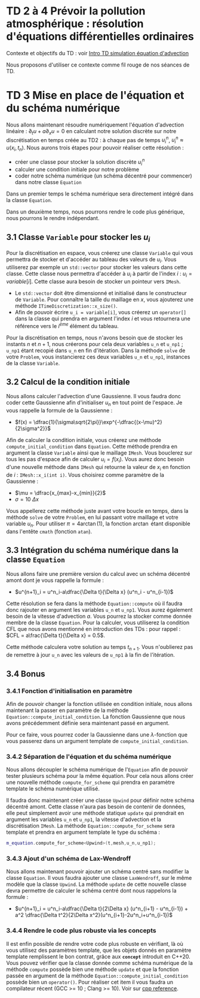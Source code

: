 # TD 2 à 4 Prévoir la pollution atmosphérique : résolution d'équations différentielles ordinaires

Contexte et objectifs du TD : voir [Intro TD simulation équation d'advection](TD2-5_intro.md)

Nous proposons d'utiliser ce contexte comme fil rouge de nos séances de TD.

# TD 3 Mise en place de l'équation et du schéma numérique

Nous allons maintenant résoudre numériquement l'équation d'advection linéaire :
$\partial_t u+a \partial_x u = 0$ en calculant notre solution discrète sur notre discrétisation en temps créée au TD2 : à chaque pas de temps $u_i^n$, $u_i^n\approx u(x_i,t_n)$. Nous aurons trois étapes pour pouvoir réaliser cette résolution :

- créer une classe pour stocker la solution discrète $u_i^n$
- calculer une condition initiale pour notre problème
- coder notre schéma numérique (un schéma décentré pour commencer) dans notre classe `Equation`

Dans un premier temps le schéma numérique sera directement intégré dans la classe `Equation`.

Dans un deuxième temps, nous pourrons rendre le code plus générique, nous pourrons le rendre indépendant.

## 3.1 Classe `Variable` pour stocker les $u_i$

Pour la discrétisation en espace, vous créerez une classe `Variable` qui vous permettra de stocker et d'accéder au tableau des valeurs de $u_i$. Vous utiliserez par exemple un `std::vector` pour stocker les valeurs dans cette classe. Cette classe nous permettra d'accéder à $u_i$ à partir de l'index $i$ : $u_i = variable[i]$. Cette classe aura besoin de stocker un pointeur vers `IMesh`.

- Le `std::vector` doit être dimensionné et initialisé dans le constructeur de `Variable`. Pour connaître la taille du maillage en $x$, vous ajouterez une méthode `ITimeDiscretization::x_size()`.
- Afin de pouvoir écrire `u_i = variable[i]`, vous créerez un `operator[]` dans la classe qui prendra en argument l'index $i$ et  vous retournera une référence vers le $i^{ème}$ élément du tableau.

Pour la discrétisation en temps, nous n'avons besoin que de stocker les instants $n$ et $n+1$, nous créerons pour cela deux variables `u_n` et `u_np1` ; `u_np1` étant recopié dans `u_n` en fin d'itération. Dans la méthode `solve` de votre `Problem`, vous instancierez ces deux variables `u_n` et `u_np1`, instances de la classe `Variable`.

## 3.2 Calcul de la condition initiale

Nous allons calculer l'advection d'une Gaussienne. Il vous faudra donc coder cette Gaussienne afin d'initialiser $u_n$ en tout point de l'espace. Je vous rappelle la formule de la Gaussienne :

- $f(x) = \dfrac{1}{\sigma\sqrt{2\pi}}\exp^{-\dfrac{(x-\mu)^2}{2\sigma^2}}$

Afin de calculer la condition initiale, vous créerez une méthode `compute_initial_condition` dans `Equation`. Cette méthode prendra en argument la classe `Variable` ainsi que le maillage `IMesh`. Vous bouclerez sur tous les pas d'espace afin de calculer $u_i = f(x_i)$. Vous aurez donc besoin d'une nouvelle méthode dans `IMesh` qui retourne la valeur de $x_i$ en fonction de $i$ : `IMesh::x_i(int i)`. Vous choisirez comme paramètre de la Gaussienne :

- $\mu = \dfrac{x_{max}-x_{min}}{2}$
- $\sigma = 10 \ \Delta x$

Vous appellerez cette méthode juste avant votre boucle en temps, dans la méthode `solve` de votre `Problem`, en lui passant votre maillage et votre variable $u_n$. Pour utiliser $\pi = 4 \arctan(1)$, la fonction $\arctan$ étant disponible dans l'entête `cmath` (fonction `atan`).

## 3.3 Intégration du schéma numérique dans la classe `Equation`

Nous allons faire une première version du calcul avec un schéma décentré amont dont je vous rappelle la formule :

- $u^{n+1}_i = u^n_i-a\dfrac{\Delta t}{\Delta x} (u^n_i - u^n_{i-1})$

Cette résolution se fera dans la méthode `Equation::compute` où il faudra donc rajouter en argument les variables `u_n` et `u_np1`.
Vous aurez également besoin de la vitesse d'advection $a$. Vous pourrez la stocker comme donnée membre de la classe `Equation`. Pour la calculer, vous utiliserez la condition CFL que nous avons mentionné en introduction des TDs : pour rappel : $CFL = a\frac{\Delta t}{\Delta x} = 0.5$.

Cette méthode calculera votre solution au temps $t_{n+1}$. Vous n'oublierez pas de remettre à jour `u_n` avec les valeurs de `u_np1` à la fin de l'itération.

## 3.4 Bonus

### 3.4.1 Fonction d'initialisation en paramètre

Afin de pouvoir changer la fonction utilisée en condition initiale, nous allons maintenant la passer en paramètre de la méthode `Equation::compute_initial_condition`. La fonction Gaussienne que nous avons précédemment définie sera maintenant passé en argument.

Pour ce faire, vous pourrez coder la Gaussienne dans une $\lambda$-fonction que vous passerez dans un argument template de `compute_initial_condition`.

### 3.4.2 Séparation de l'équation et du schéma numérique

Nous allons découpler le schéma numérique de l'`Equation` afin de pouvoir tester plusieurs schéma pour la même équation. Pour cela nous allons créer une nouvelle méthode `compute_for_scheme` qui prendra en paramètre template le schéma numérique utilisé.

Il faudra donc maintenant créer une classe `Upwind` pour définir notre schéma décentré amont. Cette classe n'aura pas besoin de contenir de données, elle peut simplement avoir une méthode statique `update` qui prendrait en argument les variables `u_n` et `u_np1`, la vitesse d'advection et la discrétisation `IMesh`. La méthode `Equation::compute_for_scheme` sera template et prendra en argument template le type du schéma :

```c++
m_equation.compute_for_scheme<Upwind>(t,mesh,u_n,u_np1);
```

### 3.4.3 Ajout d'un schéma de Lax-Wendroff

Nous allons maintenant pouvoir ajouter un schéma centré sans modifier la classe `Equation`. Il vous faudra ajouter une classe `LaxWendroff`, sur le même modèle que la classe `Upwind`. La méthode `update` de cette nouvelle classe devra permettre de calculer le schéma centré dont nous rappelons la formule :
- $u^{n+1}_i = u^n_i-a\dfrac{\Delta t}{2\Delta x} (u^n_{i+1} - u^n_{i-1}) + a^2 \dfrac{\Delta t^2}{2\Delta x^2}(u^n_{i+1}-2u^n_i+u^n_{i-1})$

### 3.4.4 Rendre le code plus robuste via les concepts

Il est enfin possible de rendre votre code plus robuste en vérifiant, là où vous utilisez des paramètres template, que les objets donnés en paramètre template remplissent le bon contrat, grâce aux **`concept`** introduit en C++20. Vous pouvez vérifier que la classe donnée comme schéma numérique de la méthode `compute` possède bien une méthode `update` et que la fonction passée en argument de la méthode `Equation::compute_initial_condition` possède bien un `operator()`. Pour réaliser cet item il vous faudra un compilateur récent (GCC >= 10 ; Clang >= 10). Voir sur  [cpp reference](https://en.cppreference.com/w/cpp/concepts).
